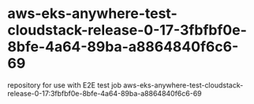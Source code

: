 # aws-eks-anywhere-test-cloudstack-release-0-17-3fbfbf0e-8bfe-4a64-89ba-a8864840f6c6-69
repository for use with E2E test job aws-eks-anywhere-test-cloudstack-release-0-17:3fbfbf0e-8bfe-4a64-89ba-a8864840f6c6-69
